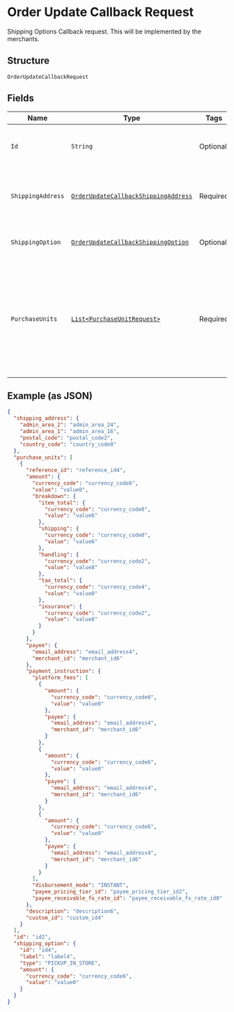 
# Order Update Callback Request

Shipping Options Callback request. This will be implemented by the merchants.

## Structure

`OrderUpdateCallbackRequest`

## Fields

| Name | Type | Tags | Description | Getter | Setter |
|  --- | --- | --- | --- | --- | --- |
| `Id` | `String` | Optional | The ID of the order.<br>**Constraints**: *Minimum Length*: `1`, *Maximum Length*: `36`, *Pattern*: `^[A-Z0-9-]+$` | String getId() | setId(String id) |
| `ShippingAddress` | [`OrderUpdateCallbackShippingAddress`](../../doc/models/order-update-callback-shipping-address.md) | Required | The portable international postal address. Maps to [AddressValidationMetadata](https://github.com/googlei18n/libaddressinput/wiki/AddressValidationMetadata) and HTML 5.1 [Autofilling form controls: the autocomplete attribute](https://www.w3.org/TR/html51/sec-forms.html#autofilling-form-controls-the-autocomplete-attribute). | OrderUpdateCallbackShippingAddress getShippingAddress() | setShippingAddress(OrderUpdateCallbackShippingAddress shippingAddress) |
| `ShippingOption` | [`OrderUpdateCallbackShippingOption`](../../doc/models/order-update-callback-shipping-option.md) | Optional | The options that the payee or merchant offers to the payer to ship or pick up their items. | OrderUpdateCallbackShippingOption getShippingOption() | setShippingOption(OrderUpdateCallbackShippingOption shippingOption) |
| `PurchaseUnits` | [`List<PurchaseUnitRequest>`](../../doc/models/purchase-unit-request.md) | Required | An array of purchase units. At present only 1 purchase_unit is supported. Each purchase unit establishes a contract between a payer and the payee. Each purchase unit represents either a full or partial order that the payer intends to purchase from the payee.<br>**Constraints**: *Minimum Items*: `1`, *Maximum Items*: `1` | List<PurchaseUnitRequest> getPurchaseUnits() | setPurchaseUnits(List<PurchaseUnitRequest> purchaseUnits) |

## Example (as JSON)

```json
{
  "shipping_address": {
    "admin_area_2": "admin_area_24",
    "admin_area_1": "admin_area_16",
    "postal_code": "postal_code2",
    "country_code": "country_code0"
  },
  "purchase_units": [
    {
      "reference_id": "reference_id4",
      "amount": {
        "currency_code": "currency_code6",
        "value": "value0",
        "breakdown": {
          "item_total": {
            "currency_code": "currency_code0",
            "value": "value6"
          },
          "shipping": {
            "currency_code": "currency_code0",
            "value": "value6"
          },
          "handling": {
            "currency_code": "currency_code2",
            "value": "value8"
          },
          "tax_total": {
            "currency_code": "currency_code4",
            "value": "value0"
          },
          "insurance": {
            "currency_code": "currency_code2",
            "value": "value8"
          }
        }
      },
      "payee": {
        "email_address": "email_address4",
        "merchant_id": "merchant_id6"
      },
      "payment_instruction": {
        "platform_fees": [
          {
            "amount": {
              "currency_code": "currency_code6",
              "value": "value0"
            },
            "payee": {
              "email_address": "email_address4",
              "merchant_id": "merchant_id6"
            }
          },
          {
            "amount": {
              "currency_code": "currency_code6",
              "value": "value0"
            },
            "payee": {
              "email_address": "email_address4",
              "merchant_id": "merchant_id6"
            }
          },
          {
            "amount": {
              "currency_code": "currency_code6",
              "value": "value0"
            },
            "payee": {
              "email_address": "email_address4",
              "merchant_id": "merchant_id6"
            }
          }
        ],
        "disbursement_mode": "INSTANT",
        "payee_pricing_tier_id": "payee_pricing_tier_id2",
        "payee_receivable_fx_rate_id": "payee_receivable_fx_rate_id0"
      },
      "description": "description6",
      "custom_id": "custom_id4"
    }
  ],
  "id": "id2",
  "shipping_option": {
    "id": "id4",
    "label": "label4",
    "type": "PICKUP_IN_STORE",
    "amount": {
      "currency_code": "currency_code6",
      "value": "value0"
    }
  }
}
```

